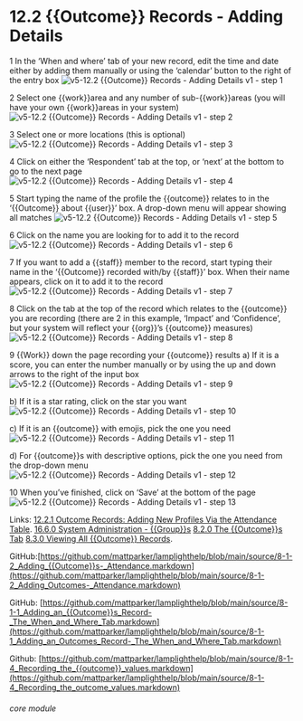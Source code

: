 # 12.2 {{Outcome}} Records - Adding Details

1 In the ‘When and where’ tab of your new record, edit the time and date either by adding them manually or using the ‘calendar’ button to the right of the entry box
![v5-12.2 {{Outcome}} Records - Adding Details v1 - step 1](v5-12.2_Outcome_Records_-_Adding_Details_v1_im_1.png)

2 Select one {{work}}area and any number of sub-{{work}}areas (you will have your own {{work}}areas in your system)
![v5-12.2 {{Outcome}} Records - Adding Details v1 - step 2](v5-12.2_Outcome_Records_-_Adding_Details_v1_im_2.png)

3  Select one or more locations (this is optional)
![v5-12.2 {{Outcome}} Records - Adding Details v1 - step 3](v5-12.2_Outcome_Records_-_Adding_Details_v1_im_3.png)

4 Click on either the ‘Respondent’ tab at the top, or ‘next’ at the bottom to go to the next page
![v5-12.2 {{Outcome}} Records - Adding Details v1 - step 4](v5-12.2_Outcome_Records_-_Adding_Details_v1_im_4.png)

5 Start typing the name of the profile the {{outcome}} relates to in the ‘{{Outcome}} about {{user}}’ box. A drop-down menu will appear showing all matches
![v5-12.2 {{Outcome}} Records - Adding Details v1 - step 5](v5-12.2_Outcome_Records_-_Adding_Details_v1_im_5.png)

6 Click on the name you are looking for to add it to the record
![v5-12.2 {{Outcome}} Records - Adding Details v1 - step 6](v5-12.2_Outcome_Records_-_Adding_Details_v1_im_6.png)

7 If you want to add a {{staff}} member to the record, start typing their name in the ‘{{Outcome}} recorded with/by {{staff}}’ box. When their name appears, click on it to add it to the record
![v5-12.2 {{Outcome}} Records - Adding Details v1 - step 7](v5-12.2_Outcome_Records_-_Adding_Details_v1_im_7.png)

8 Click on the tab at the top of the record which relates to the {{outcome}} you are recording (there are 2 in this example, ‘Impact’ and ‘Confidence’, but your system will reflect your {{org}}’s {{outcome}} measures)
![v5-12.2 {{Outcome}} Records - Adding Details v1 - step 8](v5-12.2_Outcome_Records_-_Adding_Details_v1_im_8.png)

9 {{Work}} down the page recording your {{outcome}} results
a) If it is a score, you can enter the number manually or by using the up and down arrows to the right of the input box
![v5-12.2 {{Outcome}} Records - Adding Details v1 - step 9](v5-12.2_Outcome_Records_-_Adding_Details_v1_im_9.png)

b) If it is a star rating, click on the star you want
![v5-12.2 {{Outcome}} Records - Adding Details v1 - step 10](v5-12.2_Outcome_Records_-_Adding_Details_v1_im_10.png)

c) If it is an {{outcome}} with emojis, pick the one you need
![v5-12.2 {{Outcome}} Records - Adding Details v1 - step 11](v5-12.2_Outcome_Records_-_Adding_Details_v1_im_11.png)

d) For {{outcome}}s with descriptive options, pick the one you need from the drop-down menu
![v5-12.2 {{Outcome}} Records - Adding Details v1 - step 12](v5-12.2_Outcome_Records_-_Adding_Details_v1_im_12.png)

10 When you’ve finished, click on ‘Save’ at the bottom of the page
![v5-12.2 {{Outcome}} Records - Adding Details v1 - step 13](v5-12.2_Outcome_Records_-_Adding_Details_v1_im_13.png)

Links:
[12.2.1 Outcome Records: Adding New Profiles Via the Attendance Table](/help/index/p/12.2.1).
[16.6.0 System Administration - {{Group}}s](https://lamplight.online/en/help/index/p/16.6.0)
[8.2.0 The {{Outcome}}s Tab](https://lamplight.online/en/help/index/p/8.2.0)
[8.3.0 Viewing All {{Outcome}} Records](https://lamplight.online/en/help/index/p/8.3.0).

GitHub:[https://github.com/mattparker/lamplighthelp/blob/main/source/8-1-2_Adding_{{Outcome}}s-_Attendance.markdown](https://github.com/mattparker/lamplighthelp/blob/main/source/8-1-2_Adding_Outcomes-_Attendance.markdown)

GitHub: [https://github.com/mattparker/lamplighthelp/blob/main/source/8-1-1_Adding_an_{{Outcome}}s_Record-_The_When_and_Where_Tab.markdown](https://github.com/mattparker/lamplighthelp/blob/main/source/8-1-1_Adding_an_Outcomes_Record-_The_When_and_Where_Tab.markdown)

Github: [https://github.com/mattparker/lamplighthelp/blob/main/source/8-1-4_Recording_the_{{outcome}}_values.markdown](https://github.com/mattparker/lamplighthelp/blob/main/source/8-1-4_Recording_the_outcome_values.markdown)


###### core module